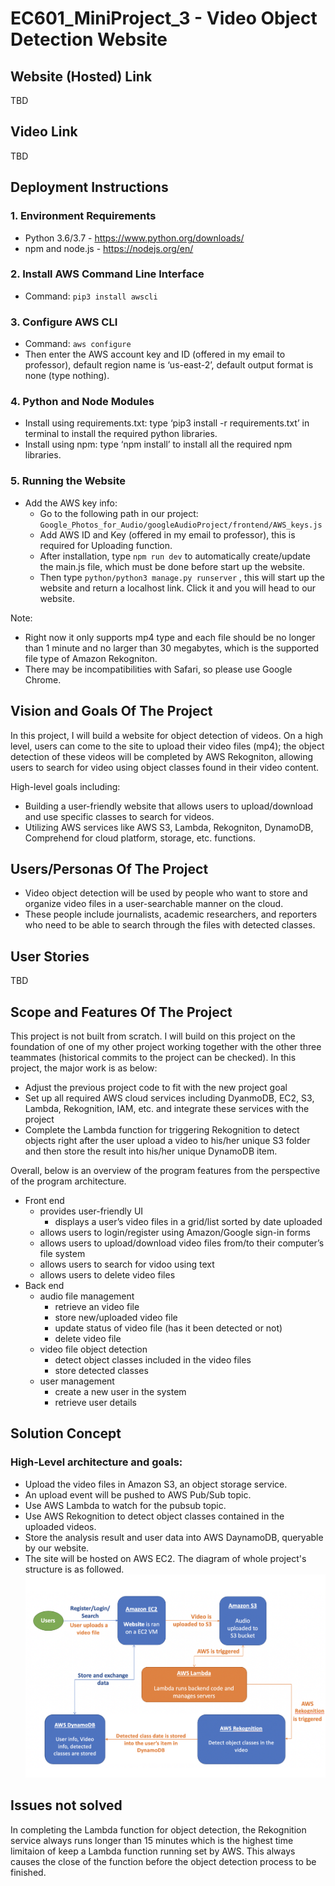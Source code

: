 # EC601_MiniProject_3 - Video Object Detection Website

## Website (Hosted) Link
TBD

## Video Link
TBD

## Deployment Instructions
### 1. Environment Requirements
- Python 3.6/3.7 - https://www.python.org/downloads/
- npm and node.js - https://nodejs.org/en/

### 2. Install AWS Command Line Interface
- Command: `pip3 install awscli`

### 3. Configure AWS CLI
- Command: `aws configure`  
- Then enter the AWS account key and ID (offered in my email to professor), default region name is ‘us-east-2’, default output format is none (type nothing).

### 4. Python and Node Modules
- Install using requirements.txt: type ‘pip3 install -r requirements.txt’ in terminal to install the required python libraries.
- Install using npm: type ‘npm install’ to install all the required npm libraries.

### 5. Running the Website
- Add the AWS key info:  
  - Go to the following path in our project: `Google_Photos_for_Audio/googleAudioProject/frontend/AWS_keys.js`
  - Add AWS ID and Key (offered in my email to professor), this is required for Uploading function.
  - After installation, type `npm run dev` to automatically create/update the main.js file, which must be done before start up the website.
  - Then type `python/python3 manage.py runserver` , this will start up the website and return a localhost link. Click it and you will head to our website.

Note:
- Right now it only supports mp4 type and each file should be no longer than 1 minute and no larger than 30 megabytes, which is the supported file type of Amazon Rekogniton.
- There may be incompatibilities with Safari, so please use Google Chrome.

## Vision and Goals Of The Project
In this project, I will build a website for object detection of videos. On a high level, users can come to the site to upload their video files (mp4); the object detection of these videos will be completed by AWS Rekogniton, allowing users to search for video using object classes found in their video content.

High-level goals including:
* Building a user-friendly website that allows users to upload/download and use specific classes to search for videos.
* Utilizing AWS services like AWS S3, Lambda, Rekogniton, DynamoDB, Comprehend for cloud platform, storage, etc. functions.

## Users/Personas Of The Project
* Video object detection will be used by people who want to store and organize video files in a user-searchable manner on the cloud. 
* These people include journalists, academic researchers, and reporters who need to be able to search through the files with detected classes.

## User Stories
TBD

## Scope and Features Of The Project
This project is not built from scratch. I will build on this project on the foundation of one of my other project working together with the other three teammates (historical commits to the project can be checked). In this project, the major work is as below:
- Adjust the previous project code to fit with the new project goal
- Set up all required AWS cloud services including DyanmoDB, EC2, S3, Lambda, Rekognition, IAM, etc. and integrate these services with the project
- Complete the Lambda function for triggering Rekognition to detect objects right after the user upload a video to his/her unique S3 folder and then store the result into his/her unique DynamoDB item.

Overall, below is an overview of the program features from the perspective of the program architecture.

- Front end
  - provides user-friendly UI
    - displays a user’s video files in a grid/list sorted by date uploaded
  - allows users to login/register using Amazon/Google sign-in forms
  - allows users to upload/download video files from/to their computer’s file system
  - allows users to search for vidoo using text
  - allows users to delete video files
- Back end
  - audio file management
    - retrieve an video file
    - store new/uploaded video file
    - update status of video file (has it been detected or not)
    - delete video file
  - video file object detection
    - detect object classes included in the video files
    - store detected classes
  - user management
    - create a new user in the system
    - retrieve user details
    
## Solution Concept
### High-Level architecture and goals:
* Upload the video files in Amazon S3, an object storage service.
* An upload event will be pushed to AWS Pub/Sub topic.
* Use AWS Lambda to watch for the pubsub topic.
* Use AWS Rekognition to detect object classes contained in the uploaded videos.
* Store the analysis result and user data into AWS DaynamoDB, queryable by our website.
* The site will be hosted on AWS EC2.
The diagram of whole project's structure is as followed.
![Image text](https://github.com/MengtingSong/EC601_MiniProject_3/blob/master/project_architecture.png)

## Issues not solved
In completing the Lambda function for object detection, the Rekognition service always runs longer than 15 minutes which is the highest time limitaion of keep a Lambda function running set by AWS. This always causes the close of the function before the object detection process to be finished.


